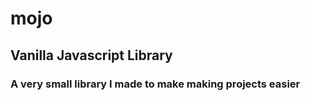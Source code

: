 # mojo
## Vanilla Javascript Library
### A very small library I made to make making projects easier
